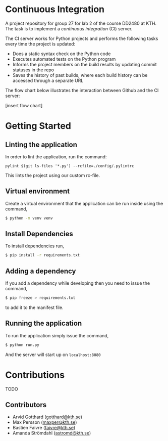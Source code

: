 # Continuous Integration

A project repository for group 27 for lab 2 of the course DD2480 at KTH. The task is to implement a _continuous integration_ (CI) server.

The CI server works for Python projects and performs the following tasks every time the project is updated:

- Does a static syntax check on the Python code
- Executes automated tests on the Python program
- Informs the project members on the build results by updating commit statuses in the repo
- Saves the history of past builds, where each build history can be accessed through a separate URL

The flow chart below illustrates the interaction between Github and the CI server:

[insert flow chart]

# Getting Started

## Linting the application
In order to lint the application, run the command:
```
pylint $(git ls-files '*.py') --rcfile=./config/.pylintrc
```
This lints the project using our custom rc-file.

## Virtual environment
Create a virtual environment that the application can be run inside using the command,

```bash
$ python -m venv venv
```

## Install Dependencies

To install dependencies run,
```bash
$ pip install -r requirements.txt
```

## Adding a dependency

If you add a dependency while developing then you need to issue the command,

```bash
$ pip freeze > requirements.txt
```
to add it to the manifest file.

## Running the application

To run the application simply issue the command,

```bash
$ python run.py
```
And the server will start up on `localhost:8080`

# Contributions

TODO

## Contributors

- Arvid Gotthard (gotthard@kth.se)
- Max Persson (maxper@kth.se)
- Bastien Faivre (faivre@kth.se)
- Amanda Strömdahl (astromd@kth.se)